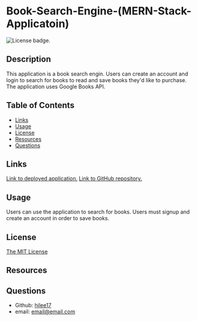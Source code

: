 # Book-Search-Engine-(MERN-Stack-Applicatoin)
![License badge.](https://img.shields.io/badge/License-MIT-yellow.svg) 

## Description
This application is a book search engin. Users can create an account and login to search for books to read and save books they'd like to purchase.
The application uses Google Books API.

## Table of Contents
- [Links](#links)
- [Usage](#usage)
- [License](#license)
- [Resources](#resources)
- [Questions](#questions)

## Links
[Link to deployed application.](https://lit-fjord-62381-71f8d9c37e60.herokuapp.com/)
[Link to GitHub repository.](https://github.com/hjlee17/21-MERN-stack-book-search-engine.git)

## Usage
Users can use the application to search for books.
Users must signup and create an account in order to save books. 

## License
[The MIT License](https://opensource.org/licenses/MIT/)

## Resources


## Questions
- Github: [hjlee17](https://github.com/username)
- email: email@email.com
  